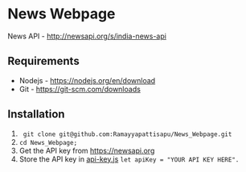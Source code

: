 # News Webpage

 News API  - http://newsapi.org/s/india-news-api

## Requirements

- Nodejs - https://nodejs.org/en/download
- Git - https://git-scm.com/downloads

## Installation
  
1. ``` git clone git@github.com:Ramayyapattisapu/News_Webpage.git```
2.  ```cd News_Webpage;```
3. Get the API key from https://newsapi.org 
4. Store the API key in [api-key.js](https://github.com/Ramayyapattisapu/News_Webpage/blob/main/api-key.js) 
 ```let apiKey = "YOUR API KEY HERE".```